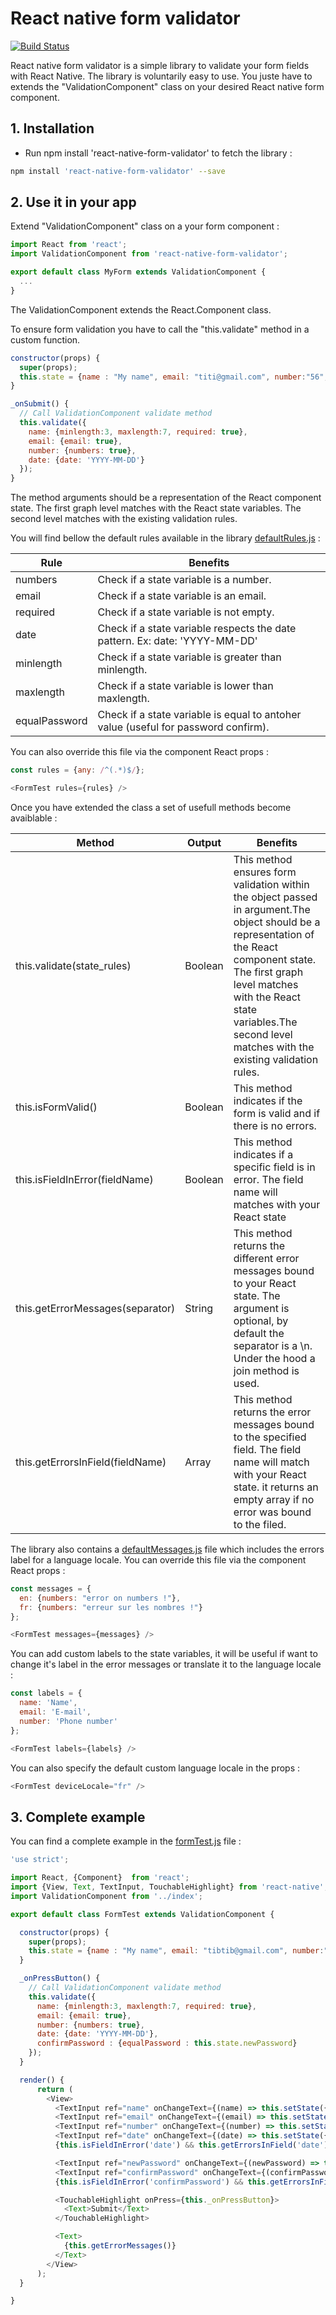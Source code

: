 # React native form validator
[![Build Status](https://travis-ci.org/perscrew/react-native-form-validator.svg?branch=master)](https://travis-ci.org/perscrew/react-native-form-validator)

React native form validator is a simple library to validate your form fields with React Native.
The library is voluntarily easy to use. You juste have to extends the "ValidationComponent" class on your desired React native form component.

## 1. Installation
* Run npm install 'react-native-form-validator' to fetch the library :
```sh
npm install 'react-native-form-validator' --save
```

## 2. Use it in your app

Extend "ValidationComponent" class on a your form component :
```js
import React from 'react';
import ValidationComponent from 'react-native-form-validator';

export default class MyForm extends ValidationComponent {
  ...
}
```
The ValidationComponent extends the React.Component class.

To ensure form validation you have to call the "this.validate" method in a custom function.
```js
constructor(props) {
  super(props);
  this.state = {name : "My name", email: "titi@gmail.com", number:"56", date: "2017-03-01"};
}

_onSubmit() {
  // Call ValidationComponent validate method
  this.validate({
    name: {minlength:3, maxlength:7, required: true},
    email: {email: true},
    number: {numbers: true},
    date: {date: 'YYYY-MM-DD'}
  });
}
```
The method arguments should be a representation of the React component state. The first graph level matches with the React state variables.
The second level matches with the existing validation rules.

You will find bellow the default rules available in the library [defaultRules.js](./defaultRules.js) :

|Rule|Benefits|
|-------|--------|
|numbers|Check if a state variable is a number.|
|email|Check if a state variable is an email.|
|required|Check if a state variable is not empty.|
|date|Check if a state variable respects the date pattern. Ex: date: 'YYYY-MM-DD'|
|minlength|Check if a state variable is greater than minlength.|
|maxlength|Check if a state variable is lower than maxlength.|
|equalPassword|Check if a state variable is equal to antoher value (useful for password confirm).|

You can also override this file via the component React props :
```js
const rules = {any: /^(.*)$/};

<FormTest rules={rules} />
```


Once you have extended the class a set of usefull methods become avaiblable :

|Method|Output|Benefits|
|-------|--------|--------|
|this.validate(state_rules)|Boolean|This method ensures form validation within the object passed in argument.The object should be a representation of the React component state. The first graph level matches with the React state variables.The second level matches with the existing validation rules.|
|this.isFormValid()|Boolean|This method indicates if the form is valid and if there is no errors.|
|this.isFieldInError(fieldName)|Boolean|This method indicates if a specific field is in error. The field name will matches with your React state|
|this.getErrorMessages(separator)|String|This method returns the different error messages bound to your React state. The argument is optional, by default the separator is a \n. Under the hood a join method is used.|
|this.getErrorsInField(fieldName)|Array|This method returns the error messages bound to the specified field. The field name will match with your React state. it returns an empty array if no error was bound to the filed.|

The library also contains a [defaultMessages.js](./defaultMessages.js) file which includes the errors label for a language locale.
You can override this file via the component React props :
```js
const messages = {
  en: {numbers: "error on numbers !"},
  fr: {numbers: "erreur sur les nombres !"}
};

<FormTest messages={messages} />
```
You can add custom labels to the state variables, it will be useful if want to change it's label in the error messages or translate it
 to the language locale :
```js
const labels = {
  name: 'Name',
  email: 'E-mail',
  number: 'Phone number'
};

<FormTest labels={labels} />
```

You can also specify the default custom language locale in the props :

```js
<FormTest deviceLocale="fr" />
```


## 3. Complete example

You can find a complete example in the [formTest.js](./test/formTest.js) file :

```js
'use strict';

import React, {Component}  from 'react';
import {View, Text, TextInput, TouchableHighlight} from 'react-native';
import ValidationComponent from '../index';

export default class FormTest extends ValidationComponent {

  constructor(props) {
    super(props);
    this.state = {name : "My name", email: "tibtib@gmail.com", number:"56", date: "2017-03-01", newPassword : "", confirmPassword : ""};
  }

  _onPressButton() {
    // Call ValidationComponent validate method
    this.validate({
      name: {minlength:3, maxlength:7, required: true},
      email: {email: true},
      number: {numbers: true},
      date: {date: 'YYYY-MM-DD'},
      confirmPassword : {equalPassword : this.state.newPassword}
    });
  }

  render() {
      return (
        <View>
          <TextInput ref="name" onChangeText={(name) => this.setState({name})} value={this.state.name} />
          <TextInput ref="email" onChangeText={(email) => this.setState({email})} value={this.state.email} />
          <TextInput ref="number" onChangeText={(number) => this.setState({number})} value={this.state.number} />
          <TextInput ref="date" onChangeText={(date) => this.setState({date})} value={this.state.date} />
          {this.isFieldInError('date') && this.getErrorsInField('date').map(errorMessage => <Text>{errorMessage}</Text>) }

          <TextInput ref="newPassword" onChangeText={(newPassword) => this.setState({newPassword})} value={this.state.newPassword}  secureTextEntry={true}/>
          <TextInput ref="confirmPassword" onChangeText={(confirmPassword) => this.setState({confirmPassword})} value={this.state.confirmPassword} secureTextEntry={true} />
          {this.isFieldInError('confirmPassword') && this.getErrorsInField('confirmPassword').map(errorMessage => <Text>{errorMessage}</Text>) }

          <TouchableHighlight onPress={this._onPressButton}>
            <Text>Submit</Text>
          </TouchableHighlight>

          <Text>
            {this.getErrorMessages()}
          </Text>
        </View>
      );
  }

}
```
